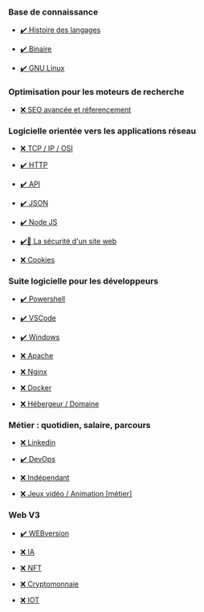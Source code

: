  ### Base de connaissance

- [✔️ Histoire des langages](./HistoireLangagesProgrammation/TP.md)

- [✔️ Binaire](./Binaire/readme.md)

- [✔️ GNU Linux](./GNU_Linux/readme.md)

### Optimisation pour les moteurs de recherche

- [❌ SEO avancée et réferencement](./SEO/readme.md)

### Logicielle orientée vers les applications réseau

- [❌ TCP / IP / OSI]()

- [✔️ HTTP](./HTTP/readme.md)

- [✔️ API](./API/readme.md)

- [✔️ JSON](./JSON/readme.md)

- [✔️ Node JS](./Node.js/readme.md)

- [✔️🚧 La sécurité d'un site web](./SecuriteWebSite/readme.md)

- [❌ Cookies]()

### Suite logicielle pour les développeurs

- [✔️ Powershell](./powershell.md)

- [✔️ VSCode](./vscode.md)

- [✔️ Windows](./windows.md)

- [❌ Apache]()

- [❌ Nginx]()

- [❌ Docker]()

- [❌ Hébergeur / Domaine]()

### Métier : quotidien, salaire, parcours

- [❌ Linkedin]()

- [✔️ DevOps](./DevOps/readme.md)

- [❌ Indépendant]()

- [❌ Jeux vidéo / Animation [métier]]()

### Web V3

- [✔️ WEBversion](./WEBversion/readme.md)

- [❌ IA]()

- [❌ NFT]()

- [❌ Cryptomonnaie]()

- [❌ IOT]()


<!--
Stack Overflow :

https://fr.wikipedia.org/wiki/Jo%C3%ABl_Spolsky
https://fr.wikipedia.org/wiki/Jeff_Atwood

https://cours-web.ch/outils/cloudstorage.html
https://github.com/Fyndir/Note-de-cours
https://www.youtube.com/watch?v=SwcNkCY1dmo
https://www.youtube.com/watch?v=GQgEMUHfSOI
https://www.youtube.com/c/LeFr%C3%A8reCodeur/videos
https://www.youtube.com/c/PierreGiraudcom/videos
https://www.pierre-giraud.com/http-reseau-securite-cours/
https://sancy.iut-clermont.uca.fr/~lafourcade/teaching.html

IOT :
https://openclassrooms.com/fr/courses/5432586-explorez-le-panorama-des-objets-connectes/5641601-definissez-le-processus-de-developpement-d-un-produit-iot
https://openclassrooms.com/fr/courses/5079046-mettez-en-place-une-architecture-pour-objets-connectes-avec-le-standard-onem2m/5079053-decouvrez-l-internet-des-objets
https://www.schoolmouv.fr/cours/internet-le-reseau-des-reseaux/fiche-de-cours

- Zigbee
- LoRaWAN et LoRa
- Sigfox
- ZeeWave
- EnOcean
- Homekit

Défis :
- Coder sans voir le résultat

- WSL et Linux
- Powershell vs CMD
- Docker
- Cloud Computing [lass , pass , sass]
- IA

- Sopify
- Dropshipping